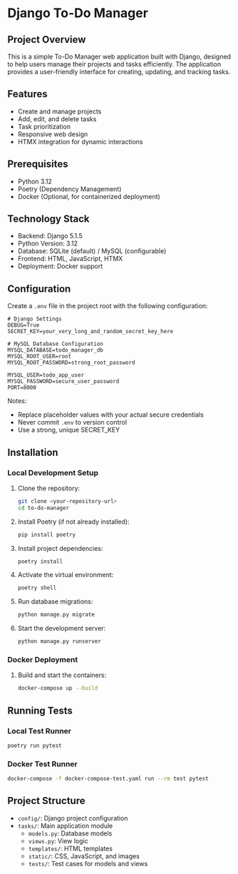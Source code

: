 # Django To-Do Manager

## Project Overview

This is a simple To-Do Manager web application built with Django, designed to help users manage their projects and tasks efficiently. The application provides a user-friendly interface for creating, updating, and tracking tasks.

## Features

- Create and manage projects
- Add, edit, and delete tasks
- Task prioritization
- Responsive web design
- HTMX integration for dynamic interactions

## Prerequisites

- Python 3.12
- Poetry (Dependency Management)
- Docker (Optional, for containerized deployment)

## Technology Stack

- Backend: Django 5.1.5
- Python Version: 3.12
- Database: SQLite (default) / MySQL (configurable)
- Frontend: HTML, JavaScript, HTMX
- Deployment: Docker support

## Configuration

Create a `.env` file in the project root with the following configuration:

```env
# Django Settings
DEBUG=True
SECRET_KEY=your_very_long_and_random_secret_key_here

# MySQL Database Configuration
MYSQL_DATABASE=todo_manager_db
MYSQL_ROOT_USER=root
MYSQL_ROOT_PASSWORD=strong_root_password

MYSQL_USER=todo_app_user
MYSQL_PASSWORD=secure_user_password
PORT=8000
```

Notes:

- Replace placeholder values with your actual secure credentials
- Never commit `.env` to version control
- Use a strong, unique SECRET_KEY

## Installation

### Local Development Setup

1. Clone the repository:

   ```bash
   git clone <your-repository-url>
   cd to-do-manager
   ```

2. Install Poetry (if not already installed):

   ```bash
   pip install poetry
   ```

3. Install project dependencies:

   ```bash
   poetry install
   ```

4. Activate the virtual environment:

   ```bash
   poetry shell
   ```

5. Run database migrations:

   ```bash
   python manage.py migrate
   ```

6. Start the development server:

   ```bash
   python manage.py runserver
   ```

### Docker Deployment

1. Build and start the containers:

   ```bash
   docker-compose up --build
   ```

## Running Tests

### Local Test Runner

```bash
poetry run pytest
```

### Docker Test Runner

```bash
docker-compose -f docker-compose-test.yaml run --rm test pytest
```

## Project Structure

- `config/`: Django project configuration
- `tasks/`: Main application module
  - `models.py`: Database models
  - `views.py`: View logic
  - `templates/`: HTML templates
  - `static/`: CSS, JavaScript, and images
  - `tests/`: Test cases for models and views

